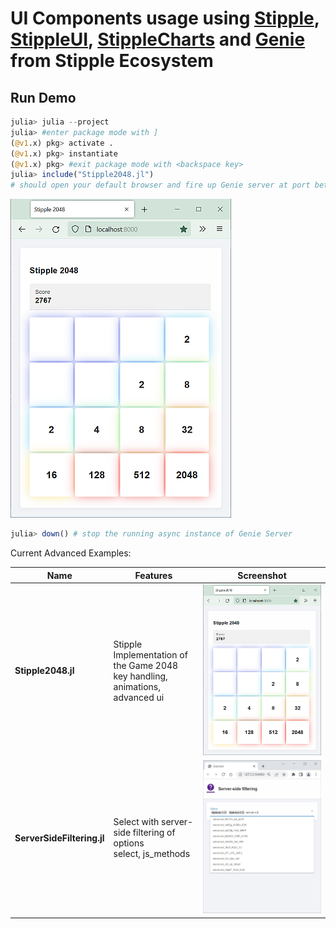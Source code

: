# UI Components usage using [Stipple](https://github.com/GenieFramework/Stipple.jl), [StippleUI](https://github.com/GenieFramework/StippleUI.jl), [StippleCharts](https://github.com/GenieFramework/StippleCharts.jl) and [Genie](https://github.com/GenieFramework/Genie.jl) from Stipple Ecosystem

## Run Demo
```julia
julia> julia --project
julia> #enter package mode with ]
(@v1.x) pkg> activate .
(@v1.x) pkg> instantiate
(@v1.x) pkg> #exit package mode with <backspace key>
julia> include("Stipple2048.jl")
# should open your default browser and fire up Genie server at port between `8000:9000`
```
![Form](docs/content/img/Stipple2048.png)
```julia
julia> down() # stop the running async instance of Genie Server
```
Current Advanced Examples:

| Name                     | Features                                 | Screenshot                              |
|--------------------------|--------------------------------------------|--------------------------------------|
| **Stipple2048.jl**     | Stipple Implementation of the Game 2048<br>key handling, animations, advanced ui | ![Form](docs/content/img/Stipple2048.png) |
| **ServerSideFiltering.jl**| Select with server-side filtering of options<br>select, js_methods  | ![Form](docs/content/img/ServerSideFiltering.jpg)           |
